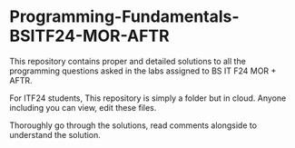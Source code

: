 # Programming-Fundamentals-BSITF24-MOR-AFTR
This repository contains proper and detailed solutions to all the programming questions asked in the labs assigned to BS IT F24 MOR + AFTR.

For ITF24 students,
This repository is simply a folder but in cloud.
Anyone including you can view, edit these files.

Thoroughly go through the solutions, read comments alongside to understand the solution.
